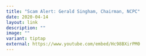 ```yaml
---
title: "Scam Alert: Gerald Singham, Chairman, NCPC"
date: 2020-04-14
layout: link
description: ""
image: ""
variant: tiptap
external: https://www.youtube.com/embed/Hc98BXirPM0
---
```

